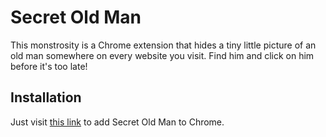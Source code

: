 # Secret Old Man
This monstrosity is a Chrome extension that hides a tiny little picture of an old man somewhere on every website you visit.
Find him and click on him before it's too late!

## Installation
Just visit <a href="https://chrome.google.com/webstore/detail/secret-old-man/bcipoegbllpiaagnbbjbigienljnllkg">this link</a> to add Secret Old Man to Chrome.


